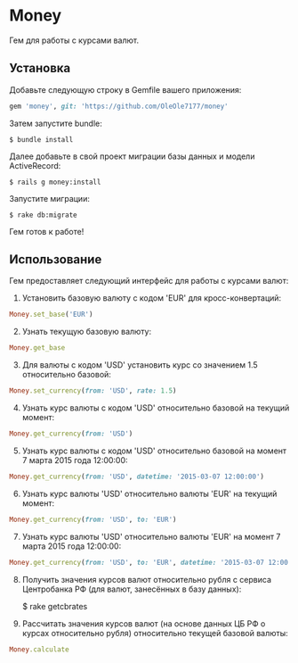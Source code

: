 # Money

Гем для работы с курсами валют.

## Установка

Добавьте следующую строку в Gemfile вашего приложения:

```ruby
gem 'money', git: 'https://github.com/OleOle7177/money'
```
Затем запустите bundle: 

    $ bundle install

Далее добавьте в свой проект миграции базы данных и модели ActiveRecord:

	$ rails g money:install 

Запустите миграции: 

	$ rake db:migrate

Гем готов к работе! 

## Использование 

Гем предоставляет следующий интерфейс для работы с курсами валют: 

1) Установить базовую валюту с кодом 'EUR' для кросс-конвертаций: 
```ruby
Money.set_base('EUR')
```
2) Узнать текущую базовую валюту: 
```ruby
Money.get_base
```
3) Для валюты с кодом 'USD' установить курс со значением 1.5 относительно базовой: 
```ruby
Money.set_currency(from: 'USD', rate: 1.5)
```
4) Узнать курс валюты с кодом 'USD' относительно базовой на текущий момент: 
```ruby
Money.get_currency(from: 'USD')
```
5) Узнать курс валюты с кодом 'USD' относительно базовой на момент 7 марта 2015 года 12:00:00:  
```ruby
Money.get_currency(from: 'USD', datetime: '2015-03-07 12:00:00')
```
6) Узнать курс валюты 'USD' относительно валюты 'EUR' на текущий момент: 
```ruby
Money.get_currency(from: 'USD', to: 'EUR')
```
7) Узнать курс валюты 'USD' относительно валюты 'EUR' на момент 7 марта 2015 года 12:00:00: 
```ruby
Money.get_currency(from: 'USD', to: 'EUR', datetime: '2015-03-07 12:00:00')
```
8) Получить значения курсов валют относительно рубля с сервиса Центробанка РФ (для валют, занесённых в базу данных): 

	$ rake getcbrates

9) Рассчитать значения курсов валют (на основе данных ЦБ РФ о курсах относительно рубля) относительно текущей базовой валюты: 
```ruby
Money.calculate
```


